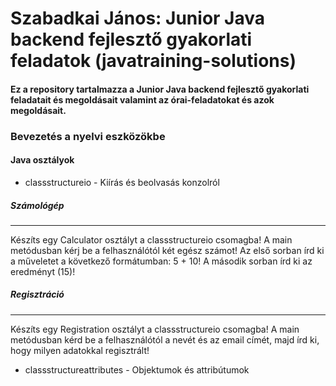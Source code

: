 # Szabadkai János: Junior Java backend fejlesztő gyakorlati feladatok (javatraining-solutions)
#### Ez a repository tartalmazza a Junior Java backend fejlesztő gyakorlati feladatait és megoldásait valamint az órai-feladatokat és azok megoldásait.
### Bevezetés a nyelvi eszközökbe
#### Java osztályok
* classstructureio - Kiírás és beolvasás konzolról
##### Számológép

---

Készíts egy Calculator osztályt a classstructureio csomagba! A main metódusban kérj be a felhasználótól két egész számot! Az első sorban írd ki a műveletet a következő formátumban: 5 + 10! A második sorban írd ki az eredményt (15)!
##### Regisztráció

---

Készíts egy Registration osztályt a classstructureio csomagba! A main metódusban kérd be a felhasználótól a nevét és az email címét, majd írd ki, hogy milyen adatokkal regisztrált!
* classstructureattributes - Objektumok és attribútumok
